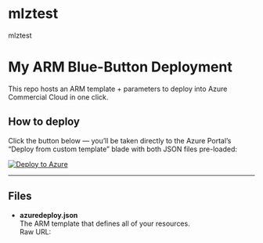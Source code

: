 # mlztest
mlztest

# My ARM Blue-Button Deployment

This repo hosts an ARM template + parameters to deploy into Azure Commercial Cloud in one click.

## How to deploy

Click the button below — you’ll be taken directly to the Azure Portal’s “Deploy from custom template” blade with both JSON files pre-loaded:

[![Deploy to Azure](https://azuredeploy.net/deploybutton.png)](https://portal.azure.com/#create/Microsoft.Template/uri/https%3A%2F%2Fraw.githubusercontent.com%2FBorg-GitHub%2Fmlztest%2Fmain%2Fazuredeploy.json/parameters/https%3A%2F%2Fraw.githubusercontent.com%2FBorg-GitHub%2Fmlztest%2Fmain%2Fazuredeploy.parameters.json)

---

## Files

- **azuredeploy.json**  
  The ARM template that defines all of your resources.  
  Raw URL:  
